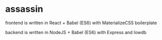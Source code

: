 # assassin

frontend is written in React + Babel (ES6) with MaterializeCSS boilerplate

backend is written in NodeJS + Babel (ES6) with Express and lowdb
